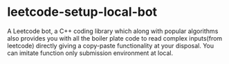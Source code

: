 # leetcode-setup-local-bot
A Leetcode bot, a C++ coding library which along with popular algorithms also provides you with all the boiler plate code to read complex inputs(from leetcode) directly giving a copy-paste functionality at your disposal. You can imitate function only submission environment at local.  

